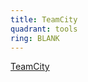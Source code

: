 ```yaml
---
title: TeamCity
quadrant: tools
ring: BLANK
---
```


[TeamCity](https://www.jetbrains.com/teamcity/)
